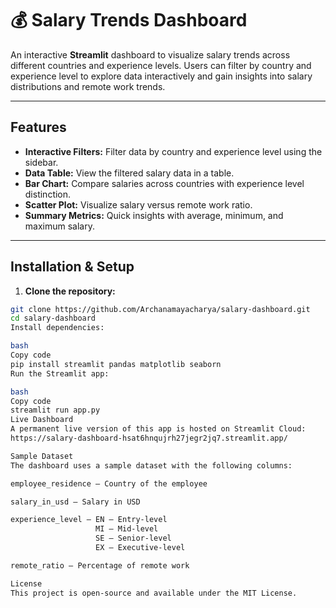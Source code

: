 # 💰 Salary Trends Dashboard

An interactive **Streamlit** dashboard to visualize salary trends across different countries and experience levels. Users can filter by country and experience level to explore data interactively and gain insights into salary distributions and remote work trends.

---

## Features

- **Interactive Filters:** Filter data by country and experience level using the sidebar.  
- **Data Table:** View the filtered salary data in a table.  
- **Bar Chart:** Compare salaries across countries with experience level distinction.  
- **Scatter Plot:** Visualize salary versus remote work ratio.  
- **Summary Metrics:** Quick insights with average, minimum, and maximum salary.

---

## Installation & Setup

1. **Clone the repository:**

```bash
git clone https://github.com/Archanamayacharya/salary-dashboard.git
cd salary-dashboard
Install dependencies:

bash
Copy code
pip install streamlit pandas matplotlib seaborn
Run the Streamlit app:

bash
Copy code
streamlit run app.py
Live Dashboard
A permanent live version of this app is hosted on Streamlit Cloud:
https://salary-dashboard-hsat6hnqujrh27jegr2jq7.streamlit.app/

Sample Dataset
The dashboard uses a sample dataset with the following columns:

employee_residence – Country of the employee

salary_in_usd – Salary in USD

experience_level – EN – Entry-level
                   MI – Mid-level
                   SE – Senior-level
                   EX – Executive-level

remote_ratio – Percentage of remote work

License
This project is open-source and available under the MIT License.
